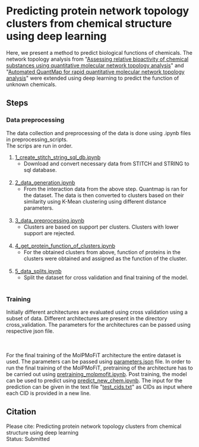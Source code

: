 # Predicting protein network topology clusters from chemical structure using deep learning


Here, we present a method to predict biological functions of chemicals. The network topology analysis from "[Assessing relative bioactivity of chemical substances using quantitative molecular network topology analysis](https://pubmed.ncbi.nlm.nih.gov/22482822/)" and "[Automated QuantMap for rapid quantitative molecular network topology analysis](https://pubmed.ncbi.nlm.nih.gov/23828784/)" were extended using deep learning to predict the function of unknown chemicals. 



## Steps  
  
### Data preprocessing

The data collection and preprocessing of the data is done using .ipynb files in preprocessing_scripts. <br>
The scrips are run in order. <br>
1. [1_create_stitch_string_sql_db.ipynb](preprocessing_scripts/1_create_stitch_string_sql_db.ipynb)  <br>
    * Download and convert necessary data from STITCH and STRING to sql database. <br><br>
2. [2_data_generation.ipynb](preprocessing_scripts/2_data_generation.ipynb)  <br> 
    * From the interaction data from the above step. Quantmap is ran for the dataset. The data is then converted to clusters based on their similarity using K-Mean clustering using different distance parameters.<br><br>
3. [3_data_preprocessing.ipynb](preprocessing_scripts/3_data_preprocessing.ipynb)  <br> 
    * Clusters are based on support per clusters. Clusters with lower support are rejected. <br><br>
4. [4_get_protein_function_of_clusters.ipynb](preprocessing_scripts/4_get_protein_function_of_clusters.ipynb)  <br> 
    * For the obtained clusters from above, function of proteins in the clusters were obtained and assigned as the function of the cluster. <br><br>
6. [5_data_splits.ipynb ](preprocessing_scripts/5_data_splits.ipynb )  <br>
    * Split the dataset for cross validation and final training of the model. <br><br>


### Training
Initially different architectures are evaluated using cross validation using a subset of data. Different architectures are present in the directory cross_validation. The parameters for the architectures can be passed using respective json file. <br><br><br>

For the final training of the MolPMoFiT architecture the entire dataset is used. The parameters can be passed using [parameters.json](final_run/parameters.json) file. In order to run the final training of the MolPMoFiT, pretraining of the architecture has to be carried out using 
[pretraining_molpmofit.ipynb](cross_validation/molpmofit/pretraining_molpmofit.ipynb). Post training, the model can be used to predict using [predict_new_chem.ipynb](final_run/predict_new_chem.ipynb). The input for the prediction can be given in the text file "[test_cids.txt](final_run/test_cids.txt)" as CIDs as input where each CID is provided in a new line.


  
## Citation
  
Please cite: Predicting protein network topology clusters from chemical structure using deep learning  
Status: Submitted  
